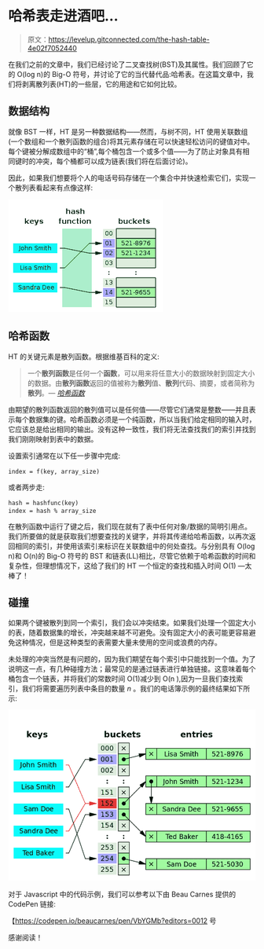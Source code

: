 # 哈希表走进酒吧…

> 原文：<https://levelup.gitconnected.com/the-hash-table-4e02f7052440>

在我们之前的文章中，我们已经讨论了二叉查找树(BST)及其属性。我们回顾了它的 O(log n)的 Big-O 符号，并讨论了它的当代替代品:哈希表。在这篇文章中，我们将剥离散列表(HT)的一些层，它的用途和它如何比较。

## **数据结构**

就像 BST 一样，HT 是另一种数据结构——然而，与树不同，HT 使用关联数组(一个数组和一个散列函数的组合)将其元素存储在可以快速轻松访问的键值对中。每个键被分解成数组中的“桶”,每个桶包含一个或多个值——为了防止对象具有相同键时的冲突，每个桶都可以成为链表(我们将在后面讨论)。

因此，如果我们想要将个人的电话号码存储在一个集合中并快速检索它们，实现一个散列表看起来有点像这样:

![](img/dae145e11ca730c75a909039fb243ce8.png)

## 哈希函数

HT 的关键元素是散列函数。根据维基百科的定义:

> 一个**散列函数**是任何一个**函数**，可以用来将任意大小的数据映射到固定大小的数据。由**散列函数**返回的值被称为**散列**值、**散列**代码、摘要，或者简称为**散列**。— [*哈希函数*](https://en.wikipedia.org/wiki/Hash_function)

由期望的散列函数返回的散列值可以是任何值——尽管它们通常是整数——并且表示每个数据集的键。哈希函数必须是一个纯函数，所以当我们给定相同的输入时，它应该总是给出相同的输出。没有这种一致性，我们将无法查找我们的索引并找到我们刚刚映射到表中的数据。

设置索引通常在以下任一步骤中完成:

```
index = f(key, array_size)
```

或者两步走:

```
hash = hashfunc(key)
index = hash % array_size
```

在散列函数中运行了键之后，我们现在就有了表中任何对象/数据的简明引用点。我们所要做的就是获取我们想要查找的关键字，并将其传递给哈希函数，以再次返回相同的索引，并使用该索引来标识在关联数组中的何处查找。与分别具有 O(log n)和 O(n)的 Big-O 符号的 BST 和链表(LL)相比，尽管它依赖于哈希函数的时间和复杂性，但理想情况下，这给了我们的 HT 一个恒定的查找和插入时间 O(1) —太棒了！

## 碰撞

如果两个键被散列到同一个索引，我们会以冲突结束。如果我们处理一个固定大小的表，随着数据集的增长，冲突越来越不可避免。没有固定大小的表可能更容易避免这种情况，但是这种类型的表需要大量未使用的空间或浪费的内存。

未处理的冲突当然是有问题的，因为我们期望在每个索引中只能找到一个值。为了说明这一点，有几种碰撞方法；最常见的是通过链表进行单独链接。这意味着每个桶包含一个链表，并将我们的常数时间 O(1)减少到 O(n ),因为一旦我们查找索引，我们将需要遍历列表中条目的数量 *n* 。我们的电话簿示例的最终结果如下所示:

![](img/ec99fa9c6a0ede3c3e75b999176e7201.png)

对于 Javascript 中的代码示例，我们可以参考以下由 Beau Carnes 提供的 CodePen 链接:

【https://codepen.io/beaucarnes/pen/VbYGMb?editors=0012 号

感谢阅读！